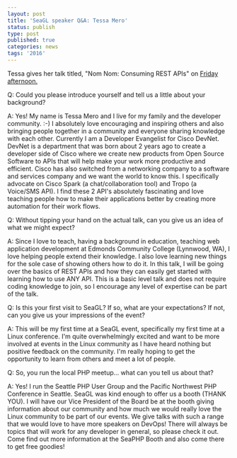 ```yaml
---
layout: post
title: 'SeaGL speaker Q&A: Tessa Mero'
status: publish
type: post
published: true
categories: news
tags: '2016'
---
```


Tessa gives her talk titled, "Nom Nom: Consuming REST APIs" on [Friday afternoon.](https://osem.seagl.org/conference/seagl2016/program/proposal/177)

Q: Could you please introduce yourself and tell us a little about your background?

A: Yes! My name is Tessa Mero and I live for my family and the developer community. :-) I absolutely love encouraging and inspiring others and also bringing people together in a community and everyone sharing knowledge with each other. Currently I am a Developer Evangelist for Cisco DevNet. DevNet is a department that was born about 2 years ago to create a developer side of Cisco where we create new products from Open Source Software to APIs that will help make your work more productive and efficient. Cisco has also switched from a networking company to a software and services company and we want the world to know this. I specifically advocate on Cisco Spark (a chat/collaboration tool) and Tropo (a Voice/SMS API). I find these 2 API's absolutely fascinating and love teaching people how to make their applications better by creating more automation for their work flows.

Q: Without tipping your hand on the actual talk, can you give us an idea of what we might expect?

A: Since I love to teach, having a background in education, teaching web application development at Edmonds Community College (Lynnwood, WA), I love helping people extend their knowledge. I also love learning new things for the sole case of showing others how to do it. In this talk, I will be going over the basics of REST APIs and how they can easily get started with learning how to use ANY API. This is a basic level talk and does not require coding knowledge to join, so I encourage any level of expertise can be part of the talk.

Q: Is this your first visit to SeaGL? If so, what are your expectations?
If not, can you give us your impressions of the event?

A: This will be my first time at a SeaGL event, specifically my first time at a Linux conference. I'm quite overwhelmingly excited and want to be more involved at events in the Linux community as I have heard nothing but positive feedback on the community. I'm really hoping to get the opportunity to learn from others and meet a lot of people.

Q: So, you run the local PHP meetup... what can you tell us about that?

A: Yes! I run the Seattle PHP User Group and the Pacific Northwest PHP Conference in Seattle. SeaGL was kind enough to offer us a booth (THANK YOU). I will have our Vice President of the Board be at the booth giving information about our community and how much we would really love the Linux community to be part of our events. We give talks with such a range that we would love to have more speakers on DevOps! There will always be topics that will work for any developer in general, so please check it out. Come find out more information at the SeaPHP Booth and also come there to get free goodies!
